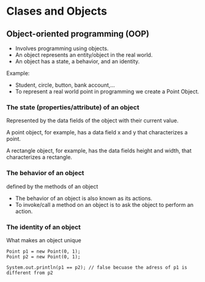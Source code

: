 # Clases and Objects

## Object-oriented programming (OOP)
- Involves programming using objects.
- An object represents an entity/object in the real world.
- An object has a state, a behavior, and an identity.

Example:
- Student, circle, button, bank account,...
- To represent a real world point in programming we create a Point Object.

### The state (properties/attribute) of an object
Represented by the data fields of the object with their current value.

A point object, for example, has a data field x and y that characterizes a point.

A rectangle object, for example, has the data fields height and width, that characterizes a rectangle.

### The behavior of an object
defined by the methods of an object
- The behavior of an object is also known as its actions.
- To invoke/call a method on an object is to ask the object to perform an action.

### The identity of an object
What makes an object unique
```
Point p1 = new Point(0, 1);
Point p2 = new Point(0, 1);

System.out.println(p1 == p2); // false becuase the adress of p1 is different from p2
```
